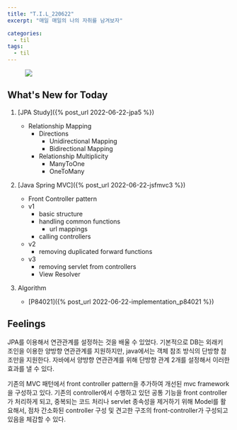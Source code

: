 ```yaml
---
title: "T.I.L_220622"
excerpt: "매일 매일의 나의 자취를 남겨보자"

categories:
  - til
tags:
  - til
---
```

<figure>
    <img src="/asse3ts/images/til_image.png">
</figure>

## What's New for Today   
1. [JPA Study]({% post_url 2022-06-22-jpa5 %})
    - Relationship Mapping
        - Directions
            - Unidirectional Mapping
            - Bidirectional Mapping
        - Relationship Multiplicity
            - ManyToOne
            - OneToMany
        
2. [Java Spring MVC]({% post_url 2022-06-22-jsfmvc3 %})
    - Front Controller pattern
    - v1
        - basic structure
        - handling common functions
            - url mappings
        - calling controllers
    - v2
        - removing duplicated forward functions
    - v3
        - removing servlet from controllers
        - View Resolver

3. Algorithm
    - [P84021]({% post_url 2022-06-22-implementation_p84021 %})

## Feelings
JPA를 이용해서 연관관계를 설정하는 것을 배울 수 있었다. 기본적으로 DB는 외래키 조인을 이용한 양방향 연관관계를 지원하지만, java에서는 객체 참조 방식의 단방향 참조만을 지원한다. 자바에서 양방향 연관관계를 위해 단방향 관계 2개를 설정해서 이러한 효과를 낼 수 있다. 

기존의 MVC 패턴에서 front controller pattern을 추가하여 개선된 mvc framework을 구성하고 있다. 기존의 controller에서 수행하고 있던 공통 기능을 front controller가 처리하게 되고, 중복되는 코드 처리나 servlet 종속성을 제거하기 위해 Model를 활요해서, 점차 간소화된 controller 구성 및 견고한 구조의 front-controller가 구성되고 있음을 체감할 수 있다.